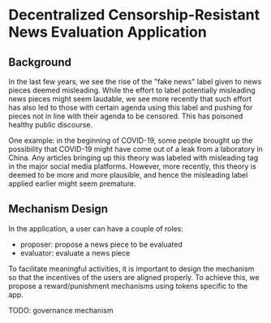 # Decentralized Censorship-Resistant News Evaluation Application

## Background

In the last few years, we see the rise of the "fake news" label given to news pieces deemed misleading. While the effort to label potentially misleading news pieces might seem laudable, we see more recently that such effort has also led to those with certain agenda using this label and pushing for pieces not in line with their agenda to be censored. This has poisoned healthy public discourse.

One example: in the beginning of COVID-19, some people brought up the possibility that COVID-19 might have come out of a leak from a laboratory in China. Any articles bringing up this theory was labeled with misleading tag in the major social media platforms. However, more recently, this theory is deemed to be more and more plausible, and hence the misleading label applied earlier might seem premature.

## Mechanism Design

In the application, a user can have a couple of roles:

- proposer: propose a news piece to be evaluated
- evaluator: evaluate a news piece

To facilitate meaningful activities, it is important to design the mechanism so that the incentives of the users are aligned properly. To achieve this, we propose a reward/punishment mechanisms using tokens specific to the app.

TODO: governance mechanism
